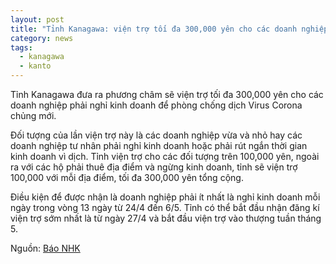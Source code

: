 ```yaml
---
layout: post
title: "Tỉnh Kanagawa: viện trợ tối đa 300,000 yên cho các doanh nghiệp nghỉ kinh doanh vì dịch"
category: news
tags: 
  - kanagawa
  - kanto
---
```

Tỉnh Kanagawa đưa ra phương châm sẽ viện trợ tối đa 300,000 yên cho các doanh nghiệp phải nghỉ kinh doanh để phòng chống dịch Virus Corona chủng mới.

Đối tượng của lần viện trợ này là các doanh nghiệp vừa và nhỏ hay các doanh nghiệp tư nhân phải nghỉ kinh doanh hoặc phải rút ngắn thời gian kinh doanh vì dịch. Tỉnh viện trợ cho các đối tượng trên 100,000 yên, ngoài ra với các hộ phải thuê địa điểm và ngừng kinh doanh, tỉnh sẽ viện trợ 100,000 với mỗi địa điểm, tối đa 300,000 yên tổng cộng.

Điều kiện để được nhận là doanh nghiệp phải ít nhất là nghỉ kinh doanh mỗi ngày trong vòng 13 ngày từ 24/4 đến 6/5. Tỉnh có thể bắt đầu nhận đăng kí viện trợ sớm nhất là từ ngày 27/4 và bắt đầu viện trợ vào thượng tuần tháng 5.

Nguồn: [Báo NHK](https://www3.nhk.or.jp/lnews/yokohama/20200422/1050009974.html)